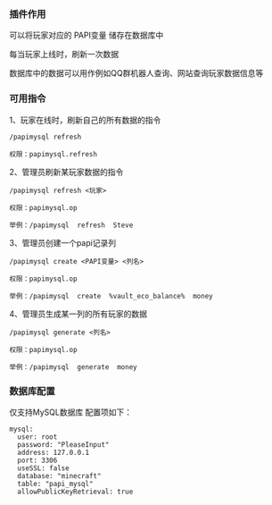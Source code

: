 
### 插件作用

可以将玩家对应的 PAPI变量 储存在数据库中

每当玩家上线时，刷新一次数据

数据库中的数据可以用作例如QQ群机器人查询、网站查询玩家数据信息等


### 可用指令 


1、玩家在线时，刷新自己的所有数据的指令
```
/papimysql refresh

权限：papimysql.refresh
```
2、管理员刷新某玩家数据的指令
```
/papimysql refresh <玩家>

权限：papimysql.op

举例：/papimysql  refresh  Steve
```
3、管理员创建一个papi记录列
```
/papimysql create <PAPI变量> <列名>

权限：papimysql.op

举例：/papimysql  create  %vault_eco_balance%  money
```
4、管理员生成某一列的所有玩家的数据
```
/papimysql generate <列名>

权限：papimysql.op

举例：/papimysql  generate  money

```

### 数据库配置

仅支持MySQL数据库
配置项如下：
```
mysql:
  user: root
  password: "PleaseInput"
  address: 127.0.0.1
  port: 3306
  useSSL: false
  database: "minecraft"
  table: "papi_mysql"
  allowPublicKeyRetrieval: true
```
